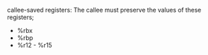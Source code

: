 callee-saved registers: The callee must preserve the values of these registers;
- %rbx
- %rbp
- %r12 - %r15

